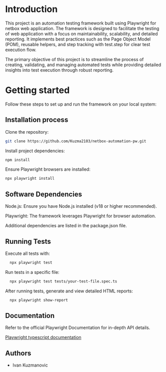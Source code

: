 # Introduction

This project is an automation testing framework built using Playwright for netbox web application.
The framework is designed to facilitate the testing of web application with a focus on maintainability, scalability, and detailed reporting.
It implements best practices such as the Page Object Model (POM), reusable helpers, and step tracking with test.step for clear test execution flow.

The primary objective of this project is to streamline the process of creating, validating, and managing automated tests while providing detailed insights into test execution through robust reporting.

# Getting started

Follow these steps to set up and run the framework on your local system:

## Installation process

Clone the repository:

```bash
git clone https://github.com/Kuzma2103/netbox-automation-pw.git

```

Install project dependencies:

```bash
npm install

```

Ensure Playwright browsers are installed:

```bash
npx playwright install

```

## Software Dependencies

Node.js: Ensure you have Node.js installed (v18 or higher recommended).

Playwright: The framework leverages Playwright for browser automation.

Additional dependencies are listed in the package.json file.

## Running Tests

Execute all tests with:

```bash
  npx playwright test

```

Run tests in a specific file:

```bash
  npx playwright test tests/your-test-file.spec.ts

```

After running tests, generate and view detailed HTML reports:

```bash
  npx playwright show-report

```

## Documentation

Refer to the official Playwright Documentation for in-depth API details.

[Playwright typescript documentation](https://playwright.dev/docs/intro)

## Authors

- Ivan Kuzmanovic
